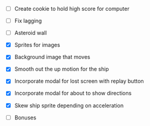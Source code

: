 - [ ] Create cookie to hold high score for computer
- [ ] Fix lagging
- [ ] Asteroid wall
- [X] Sprites for images
- [X] Background image that moves
- [X] Smooth out the up motion for the ship
- [X] Incorporate modal for lost screen with replay button
- [X] Incorporate modal for about to show directions
- [X] Skew ship sprite depending on acceleration

- [ ] Bonuses
